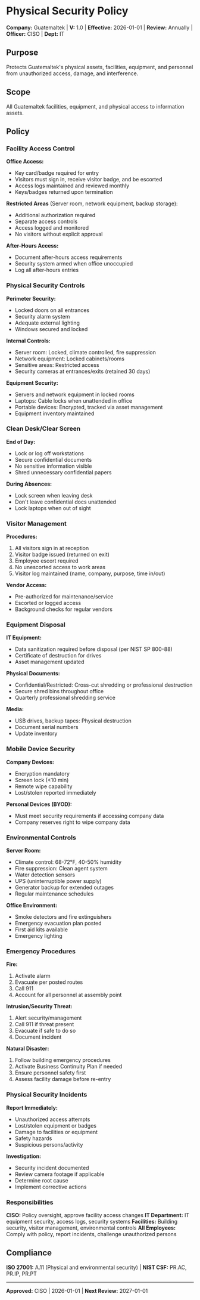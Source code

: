 # Physical Security Policy

**Company:** Guatemaltek | **V:** 1.0 | **Effective:** 2026-01-01 | **Review:** Annually | **Officer:** CISO | **Dept:** IT

## Purpose
Protects Guatemaltek's physical assets, facilities, equipment, and personnel from unauthorized access, damage, and interference.

## Scope
All Guatemaltek facilities, equipment, and physical access to information assets.

## Policy

### Facility Access Control

**Office Access:**
- Key card/badge required for entry
- Visitors must sign in, receive visitor badge, and be escorted
- Access logs maintained and reviewed monthly
- Keys/badges returned upon termination

**Restricted Areas** (Server room, network equipment, backup storage):
- Additional authorization required
- Separate access controls
- Access logged and monitored
- No visitors without explicit approval

**After-Hours Access:**
- Document after-hours access requirements
- Security system armed when office unoccupied
- Log all after-hours entries

### Physical Security Controls

**Perimeter Security:**
- Locked doors on all entrances
- Security alarm system
- Adequate external lighting
- Windows secured and locked

**Internal Controls:**
- Server room: Locked, climate controlled, fire suppression
- Network equipment: Locked cabinets/rooms
- Sensitive areas: Restricted access
- Security cameras at entrances/exits (retained 30 days)

**Equipment Security:**
- Servers and network equipment in locked rooms
- Laptops: Cable locks when unattended in office
- Portable devices: Encrypted, tracked via asset management
- Equipment inventory maintained

### Clean Desk/Clear Screen

**End of Day:**
- Lock or log off workstations
- Secure confidential documents
- No sensitive information visible
- Shred unnecessary confidential papers

**During Absences:**
- Lock screen when leaving desk
- Don't leave confidential docs unattended
- Lock laptops when out of sight

### Visitor Management

**Procedures:**
1. All visitors sign in at reception
2. Visitor badge issued (returned on exit)
3. Employee escort required
4. No unescorted access to work areas
5. Visitor log maintained (name, company, purpose, time in/out)

**Vendor Access:**
- Pre-authorized for maintenance/service
- Escorted or logged access
- Background checks for regular vendors

### Equipment Disposal

**IT Equipment:**
- Data sanitization required before disposal (per NIST SP 800-88)
- Certificate of destruction for drives
- Asset management updated

**Physical Documents:**
- Confidential/Restricted: Cross-cut shredding or professional destruction
- Secure shred bins throughout office
- Quarterly professional shredding service

**Media:**
- USB drives, backup tapes: Physical destruction
- Document serial numbers
- Update inventory

### Mobile Device Security

**Company Devices:**
- Encryption mandatory
- Screen lock (<10 min)
- Remote wipe capability
- Lost/stolen reported immediately

**Personal Devices (BYOD):**
- Must meet security requirements if accessing company data
- Company reserves right to wipe company data

### Environmental Controls

**Server Room:**
- Climate control: 68-72°F, 40-50% humidity
- Fire suppression: Clean agent system
- Water detection sensors
- UPS (uninterruptible power supply)
- Generator backup for extended outages
- Regular maintenance schedules

**Office Environment:**
- Smoke detectors and fire extinguishers
- Emergency evacuation plan posted
- First aid kits available
- Emergency lighting

### Emergency Procedures

**Fire:**
1. Activate alarm
2. Evacuate per posted routes
3. Call 911
4. Account for all personnel at assembly point

**Intrusion/Security Threat:**
1. Alert security/management
2. Call 911 if threat present
3. Evacuate if safe to do so
4. Document incident

**Natural Disaster:**
1. Follow building emergency procedures
2. Activate Business Continuity Plan if needed
3. Ensure personnel safety first
4. Assess facility damage before re-entry

### Physical Security Incidents

**Report Immediately:**
- Unauthorized access attempts
- Lost/stolen equipment or badges
- Damage to facilities or equipment
- Safety hazards
- Suspicious persons/activity

**Investigation:**
- Security incident documented
- Review camera footage if applicable
- Determine root cause
- Implement corrective actions

### Responsibilities

**CISO:** Policy oversight, approve facility access changes
**IT Department:** IT equipment security, access logs, security systems
**Facilities:** Building security, visitor management, environmental controls
**All Employees:** Comply with policy, report incidents, challenge unauthorized persons

## Compliance
**ISO 27001:** A.11 (Physical and environmental security) | **NIST CSF:** PR.AC, PR.IP, PR.PT

---
**Approved:** CISO | 2026-01-01 | **Next Review:** 2027-01-01
